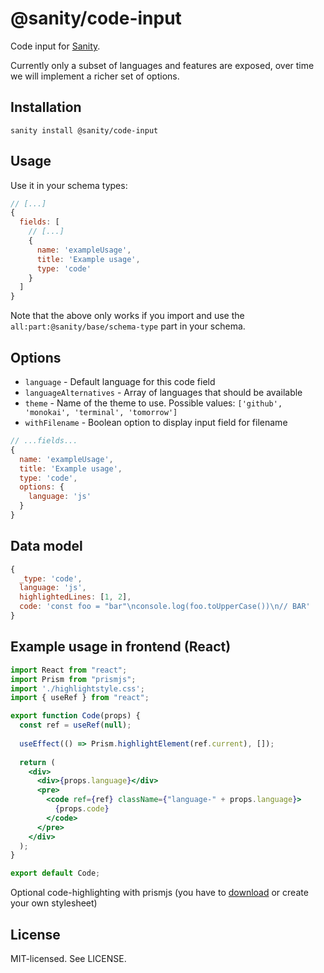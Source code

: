 # @sanity/code-input

Code input for [Sanity](https://sanity.io/).

Currently only a subset of languages and features are exposed, over time we will implement a richer set of options.

## Installation

```
sanity install @sanity/code-input
```

## Usage

Use it in your schema types:

```js
// [...]
{
  fields: [
    // [...]
    {
      name: 'exampleUsage',
      title: 'Example usage',
      type: 'code'
    }
  ]
}
```

Note that the above only works if you import and use the `all:part:@sanity/base/schema-type` part in your schema.

## Options

- `language` - Default language for this code field
- `languageAlternatives` - Array of languages that should be available
- `theme` - Name of the theme to use. Possible values: `['github', 'monokai', 'terminal', 'tomorrow']`
- `withFilename` - Boolean option to display input field for filename

```js
// ...fields...
{
  name: 'exampleUsage',
  title: 'Example usage',
  type: 'code',
  options: {
    language: 'js'
  }
}
```

## Data model

```js
{
  _type: 'code',
  language: 'js',
  highlightedLines: [1, 2],
  code: 'const foo = "bar"\nconsole.log(foo.toUpperCase())\n// BAR'
}
```

## Example usage in frontend (React)

```jsx
import React from "react";
import Prism from "prismjs";
import './highlightstyle.css';
import { useRef } from "react";

export function Code(props) {
  const ref = useRef(null);
  
  useEffect(() => Prism.highlightElement(ref.current), []);
  
  return (
    <div>
      <div>{props.language}</div>
      <pre>
        <code ref={ref} className={"language-" + props.language}>
          {props.code}
        </code>
      </pre>
    </div>
  );
}

export default Code;

```

Optional code-highlighting with prismjs (you have to [download](https://prismjs.com/download) or create your own stylesheet)

## License

MIT-licensed. See LICENSE.
